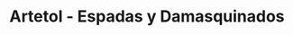 ---
title: "Artetol - Espadas y Damasquinados"
url: /toledo/artetol-espadas-y-damasquinados/
shop: regalo
---